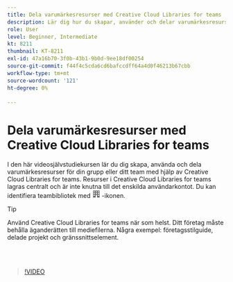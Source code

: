 ```yaml
---
title: Dela varumärkesresurser med Creative Cloud Libraries for teams
description: Lär dig hur du skapar, använder och delar varumärkesresurser för en grupp eller ett team med hjälp av Creative Cloud Libraries for teams
role: User
level: Beginner, Intermediate
kt: 8211
thumbnail: KT-8211
exl-id: 47a16b70-3f0b-43b1-9b0d-9ee18df00254
source-git-commit: f44f4c5cda6cd6bafccdff64a4d0f46213b67cbb
workflow-type: tm+mt
source-wordcount: '121'
ht-degree: 0%

---
```


# Dela varumärkesresurser med Creative Cloud Libraries for teams

I den här videosjälvstudiekursen lär du dig skapa, använda och dela varumärkesresurser för din grupp eller ditt team med hjälp av Creative Cloud Libraries for teams. Resurser i Creative Cloud Libraries for teams lagras centralt och är inte knutna till det enskilda användarkontot. Du kan identifiera teambibliotek med ![bygga bild](assets/Smock_Building_18_N.png) -ikonen.

>[!TIP]
>
>Använd Creative Cloud Libraries for teams när som helst. Ditt företag måste behålla äganderätten till mediefilerna. Några exempel: företagsstilguide, delade projekt och gränssnittselement.

<br> 

>[!VIDEO](https://video.tv.adobe.com/v/335333?hidetitle=true)
